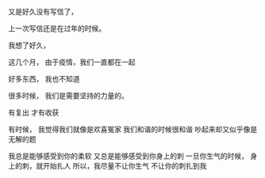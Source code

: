 又是好久没有写信了，

上一次写信还是在过年的时候。

我想了好久，

这几个月，
由于疫情，我们一直都在一起

好多东西，
我也不知道

很多时候，
我们是需要坚持的力量的。

有复出
才有收获

有时候，
我觉得我们就像是欢喜冤家
我们和谐的时候很和谐
吵起来却又似乎像是无解的题



我总是能够感受到你的柔软
又总是能够感受到你身上的刺
一旦你生气的时候，
身上的刺，就开始扎人 
所以，我尽量不让你生气
不让你的刺扎到我

